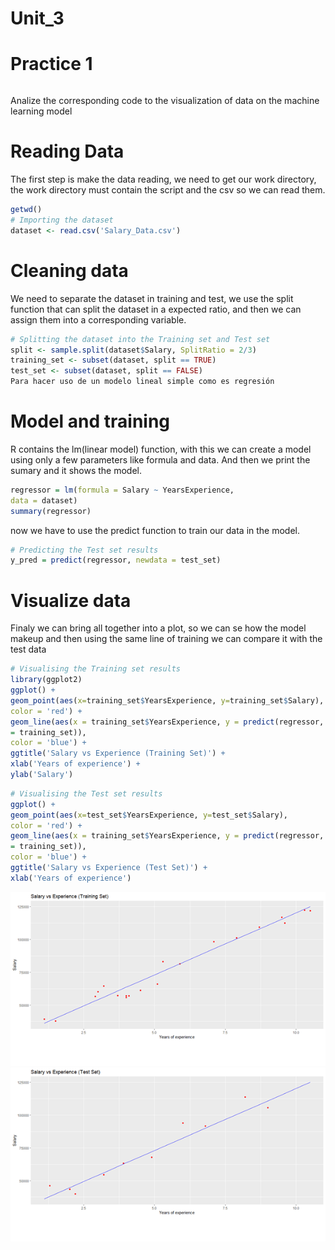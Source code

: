 # Unit_3
# Practice 1


``` R

```


Analize the corresponding code to the visualization of data on the machine learning model
 
 # Reading Data
The first step is make the data reading, we need to get our work directory, the work directory must contain the script and the csv so we can read them. 

``` R
getwd()
# Importing the dataset
dataset <- read.csv('Salary_Data.csv')
```

# Cleaning data


We need to separate the dataset in training and test, we use the split function that can split the dataset in a expected ratio, and then we can assign them into a corresponding variable.

``` R
# Splitting the dataset into the Training set and Test set
split <- sample.split(dataset$Salary, SplitRatio = 2/3)
training_set <- subset(dataset, split == TRUE)
test_set <- subset(dataset, split == FALSE)
Para hacer uso de un modelo lineal simple como es regresión
```

# Model and training
R contains the lm(linear model) function, with this we can create a model using only a few parameters like formula and data.
And then we print the sumary and it shows the model.  
``` R
regressor = lm(formula = Salary ~ YearsExperience,
data = dataset)
summary(regressor)
```
now we have to use the predict function to train our data in the model.
``` R
# Predicting the Test set results
y_pred = predict(regressor, newdata = test_set)
```

# Visualize data
Finaly we can bring all together into a plot, so we can se how the model makeup and then using the same line of training we can compare it with the test data 

``` R
# Visualising the Training set results
library(ggplot2)
ggplot() +
geom_point(aes(x=training_set$YearsExperience, y=training_set$Salary),
color = 'red') +
geom_line(aes(x = training_set$YearsExperience, y = predict(regressor, newdata
= training_set)),
color = 'blue') +
ggtitle('Salary vs Experience (Training Set)') +
xlab('Years of experience') +
ylab('Salary')
```

``` R
# Visualising the Test set results
ggplot() +
geom_point(aes(x=test_set$YearsExperience, y=test_set$Salary),
color = 'red') +
geom_line(aes(x = training_set$YearsExperience, y = predict(regressor, newdata
= training_set)),
color = 'blue') +
ggtitle('Salary vs Experience (Test Set)') +
xlab('Years of experience')
```

![Alt text](https://raw.githubusercontent.com/ArturoCeron/DataMining/Unit_3/Unit_3/Practice/Practice_1/image1.bmp)
![Alt text](https://raw.githubusercontent.com/ArturoCeron/DataMining/Unit_3/Unit_3/Practice/Practice_1/Image2.bmp)
